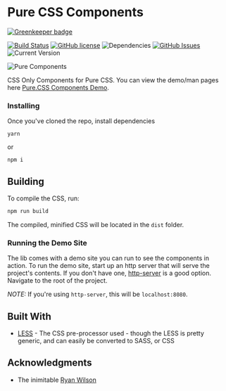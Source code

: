 Pure CSS Components
==================

[![Greenkeeper badge](https://badges.greenkeeper.io/joe-crick/Responsive-CSS-Accordion.svg)](https://greenkeeper.io/)

[![Build Status](https://travis-ci.org/joe-crick/pure-css-components.svg?branch=master)](https://travis-ci.org/joe-crick/pure-css-components)
[![GitHub license](https://img.shields.io/github/license/Day8/re-frame.svg)](license.txt) 
![Dependencies](https://img.shields.io/badge/dependencies-up%20to%20date-brightgreen.svg)
[![GitHub Issues](https://img.shields.io/github/issues/joe-crick/responsive-css-accordion.svg)](https://github.com/joe-crick/responsive-css-accordion/issues)
![Current Version](https://img.shields.io/badge/version-0.0.1-green.svg)


![Pure Components](https://github.com/joe-crick/pure-css-components/blob/master/static/pure-css-components.png)

CSS Only Components for Pure CSS. You can view the demo/man pages here [Pure.CSS Components Demo](https://joe-crick.github.io/pure-css-components/).

### Installing

Once you've cloned the repo, install dependencies

```
yarn
```
or
```
npm i
```

## Building

To compile the CSS, run:

```js
npm run build
```

The compiled, minified CSS will be located in the `dist` folder.

### Running the Demo Site

The lib comes with a demo site you can run to see the components in action. To run the demo site, start up an http server 
that will serve the project's contents. If you don't have one, [http-server](https://www.npmjs.com/package/http-server) 
is a good option. Navigate to the root of the project.

_NOTE:_ If you're using `http-server`, this will be `localhost:8080`.

## Built With

* [LESS](http://lesscss.org/) - The CSS pre-processor used - though the LESS is pretty generic, and can easily be converted to SASS, or CSS

## Acknowledgments

* The inimitable [Ryan Wilson](http://github.com/ryangwilson)

